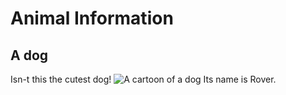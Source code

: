 # Animal Information
## A dog
Isn-t this the cutest dog!
![A cartoon of a dog](../dog.png)
Its name is Rover.